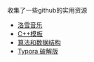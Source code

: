 收集了一些github的实用资源

- [洛雪音乐](https://github.com/lyswhut/lx-music-desktop)
- [C++模板](https://github.com/Walton1128/CPP-Templates-2nd--)
- [算法和数据结构](https://github.com/algorithmzuo/algorithm-journey)
- [Typora 破解版](https://github.com/shuhongfan/TyporaCrack)

